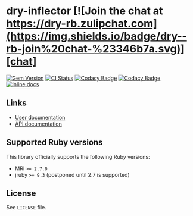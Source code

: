 <!--- this file is synced from dry-rb/template-gem project -->
[gem]: https://rubygems.org/gems/dry-inflector
[actions]: https://github.com/dry-rb/dry-inflector/actions
[codacy]: https://www.codacy.com/gh/dry-rb/dry-inflector
[chat]: https://dry-rb.zulipchat.com
[inchpages]: http://inch-ci.org/github/dry-rb/dry-inflector

# dry-inflector [![Join the chat at https://dry-rb.zulipchat.com](https://img.shields.io/badge/dry--rb-join%20chat-%23346b7a.svg)][chat]

[![Gem Version](https://badge.fury.io/rb/dry-inflector.svg)][gem]
[![CI Status](https://github.com/dry-rb/dry-inflector/workflows/ci/badge.svg)][actions]
[![Codacy Badge](https://api.codacy.com/project/badge/Grade/00339f2fb77840149f999cac6110c8a8)][codacy]
[![Codacy Badge](https://api.codacy.com/project/badge/Coverage/00339f2fb77840149f999cac6110c8a8)][codacy]
[![Inline docs](http://inch-ci.org/github/dry-rb/dry-inflector.svg?branch=master)][inchpages]

## Links

* [User documentation](https://dry-rb.org/gems/dry-inflector)
* [API documentation](http://rubydoc.info/gems/dry-inflector)

## Supported Ruby versions

This library officially supports the following Ruby versions:

* MRI `>= 2.7.0`
* jruby `>= 9.3` (postponed until 2.7 is supported)

## License

See `LICENSE` file.
